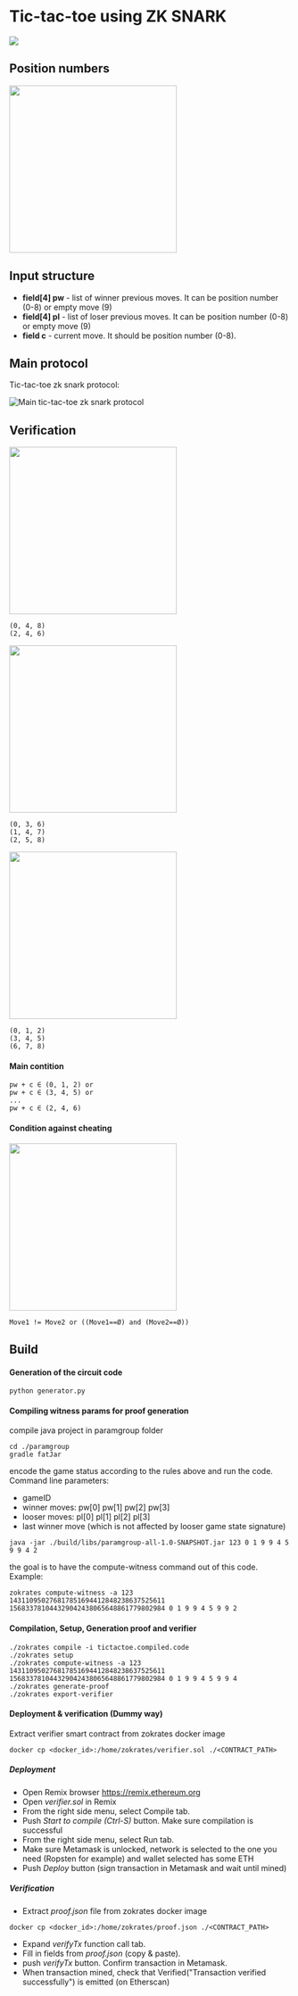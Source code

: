 # Tic-tac-toe using ZK SNARK

<img src="imgs/logo.png">

## Position numbers

<img height="300" src="imgs/position_numbers.png">

## Input structure

- **field[4] pw** - list of winner previous moves. It can be position number (0-8) or empty move (9)
- **field[4] pl** - list of loser previous moves. It can be position number (0-8) or empty move (9)
- **field c** - current move. It should be position number (0-8).

## Main protocol

Tic-tac-toe zk snark protocol:

![Main tic-tac-toe zk snark protocol](imgs/proto.png)

## Verification

<img height="300" src="imgs/diagonals.png">

```
(0, 4, 8)
(2, 4, 6)
```

<img height="300" src="imgs/vertical.png">

```
(0, 3, 6)
(1, 4, 7)
(2, 5, 8)
```

<img height="300" src="imgs/horizontal.png">

```
(0, 1, 2)
(3, 4, 5)
(6, 7, 8)
```

#### Main contition

```
pw + c ∈ (0, 1, 2) or
pw + c ∈ (3, 4, 5) or
...
pw + c ∈ (2, 4, 6)

```

#### Condition against cheating

<img height="300" src="imgs/cheat.png">

```
Move1 != Move2 or ((Move1==Ø) and (Move2==Ø))
```

## Build

#### Generation of the circuit code

```
python generator.py
```

#### Compiling witness params for proof generation

compile java project in paramgroup folder

```
cd ./paramgroup
gradle fatJar
```

encode the game status according to the rules above and run the code. Command line parameters:
 * gameID
 * winner moves: pw[0] pw[1] pw[2] pw[3]
 * looser moves: pl[0] pl[1] pl[2] pl[3]
 * last winner move (which is not affected by looser game state signature)

```
java -jar ./build/libs/paramgroup-all-1.0-SNAPSHOT.jar 123 0 1 9 9 4 5 9 9 4 2
```

the goal is to have the compute-witness command out of this code. Example:
```
zokrates compute-witness -a 123 143110950276817851694412848238637525611 156833781044329042438065648861779802984 0 1 9 9 4 5 9 9 2
```


#### Compilation, Setup, Generation proof and verifier

```
./zokrates compile -i tictactoe.compiled.code
./zokrates setup
./zokrates compute-witness -a 123 143110950276817851694412848238637525611 156833781044329042438065648861779802984 0 1 9 9 4 5 9 9 4
./zokrates generate-proof
./zokrates export-verifier
````

#### Deployment & verification (Dummy way)
Extract verifier smart contract from zokrates docker image
```
docker cp <docker_id>:/home/zokrates/verifier.sol ./<CONTRACT_PATH>
```
##### Deployment

* Open Remix browser https://remix.ethereum.org
* Open *verifier.sol* in Remix
* From the right side menu, select Compile tab.
* Push *Start to compile (Ctrl-S)* button. Make sure compilation is successful
* From the right side menu, select Run tab.
* Make sure Metamask is unlocked, network is selected to the one you need (Ropsten for example) and wallet selected has some ETH
* Push *Deploy* button (sign transaction in Metamask and wait until mined)

##### Verification

* Extract *proof.json* file from zokrates docker image
```
docker cp <docker_id>:/home/zokrates/proof.json ./<CONTRACT_PATH>
```
* Expand *verifyTx* function call tab.
* Fill in fields from *proof.json* (copy & paste).
* push *verifyTx* button. Confirm transaction in Metamask.
* When transaction mined, check that Verified("Transaction verified successfully") is emitted (on Etherscan)

